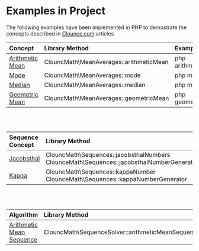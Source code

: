 # Examples in Project

The following examples have been implemented in PHP to demostrate the concepts described in [Clounce.com](https://www.clounce.com/) articles

| Concept | Library Method | Example |
|:---------|:----------------|:---------|
| [Arithmetic Mean](http://www.clounce.com/mathematics/arithmetic_mean) | ClouncMath\MeanAverages::arithmeticMean | php arithmetic_mean.php |
| [Mode](http://www.clounce.com/mathematics/mode) | ClouncMath\MeanAverages::mode | php mode.php |
| [Median](http://www.clounce.com/mathematics/median) | ClouncMath\MeanAverages::median | php median.php |
| [Geometric Mean](http://www.clounce.com/mathematics/geometric_mean) | ClouncMath\MeanAverages::geometricMean | php geometric_mean.php |
<br/><br/>

| Sequence Concept | Library Method | Example |
|:---------|:----------------|:---------|
| [Jacobsthal](https://www.clounce.com/mathematics/jacobsthal-number-sequence) |  ClouncMath\Sequences::jacobsthalNumbers <br/> ClounceMath\Sequences::jacobsthalNumberGenerator | php jacobsthal_numbers.php |
| [Kappa](https://www.clounce.com/mathematics/kappa-seqeunce) |  ClouncMath\Sequences::kappaNumber <br/> ClounceMath\Sequences::kappaNumberGenerator | php kappa_numbers.php |
<br/><br/>

| Algorithm | Library Method | Example |
|:---------|:----------------|:---------|
| [Arithmetic Mean Sequence](http://www.clounce.com/mathematics/algorithm/arithmetic-mean-sequence) |  ClouncMath\SequenceSolver::arithmeticMeanSequence | php arithmetic_mean_sequence.php |